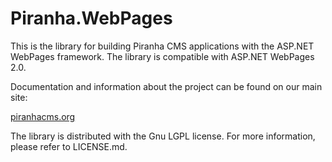 ﻿Piranha.WebPages
================
This is the library for building Piranha CMS applications with the ASP.NET
WebPages framework. The library is compatible with ASP.NET WebPages 2.0.

Documentation and information about the project can be found on our main site:

<a href="http://www.piranhacms.org">piranhacms.org</a>

The library is distributed with the Gnu LGPL license. For more information, 
please refer to LICENSE.md.